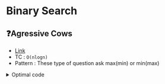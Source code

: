 # Binary Search
<!--
## ❓Agressive Cows
- [Link](https://www.spoj.com/problems/AGGRCOW/) <br>
- TC : `O(nlogn)`
- Pattern : How to recognize it .
<details>
<summary>code</summary>
  
```cpp []

```
</details>
-->



## ❓Agressive Cows
- [Link](https://www.spoj.com/problems/AGGRCOW/) <br>
- TC : `O(nlogn)`
- Pattern : These type of question ask max(min) or min(max) 
<details>
<summary>Optimal code</summary>
  
```cpp []
  
bool canWePlace(vector<int> &stalls, int dist, int cows) {
    int n = stalls.size(); //size of array
    int cntCows = 1; //no. of cows placed
    int last = stalls[0]; //position of last placed cow.
    for (int i = 1; i < n; i++) {
        if (stalls[i] - last >= dist) {
            cntCows++; //place next cow.
            last = stalls[i]; //update the last location.
        }
        if (cntCows >= cows) return true;
    }
    return false;
}
int aggressiveCows(vector<int> &stalls, int k) {
    int n = stalls.size(); //size of array
    //sort the stalls[]:
    sort(stalls.begin(), stalls.end());

    int low = 1, high = stalls[n - 1] - stalls[0];
    //apply binary search:
    while (low <= high) {
        int mid = (low + high) / 2;
        if (canWePlace(stalls, mid, k) == true) {
            low = mid + 1;
        }
        else high = mid - 1;
    }
    return high;
}

```
</details>

